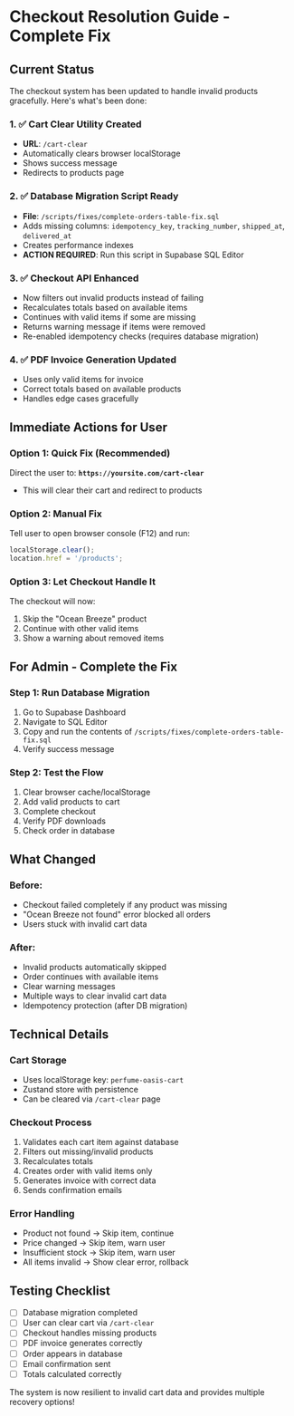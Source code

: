 # Checkout Resolution Guide - Complete Fix

## Current Status
The checkout system has been updated to handle invalid products gracefully. Here's what's been done:

### 1. ✅ Cart Clear Utility Created
- **URL**: `/cart-clear`
- Automatically clears browser localStorage
- Shows success message
- Redirects to products page

### 2. ✅ Database Migration Script Ready
- **File**: `/scripts/fixes/complete-orders-table-fix.sql`
- Adds missing columns: `idempotency_key`, `tracking_number`, `shipped_at`, `delivered_at`
- Creates performance indexes
- **ACTION REQUIRED**: Run this script in Supabase SQL Editor

### 3. ✅ Checkout API Enhanced
- Now filters out invalid products instead of failing
- Recalculates totals based on available items
- Continues with valid items if some are missing
- Returns warning message if items were removed
- Re-enabled idempotency checks (requires database migration)

### 4. ✅ PDF Invoice Generation Updated
- Uses only valid items for invoice
- Correct totals based on available products
- Handles edge cases gracefully

## Immediate Actions for User

### Option 1: Quick Fix (Recommended)
Direct the user to: **`https://yoursite.com/cart-clear`**
- This will clear their cart and redirect to products

### Option 2: Manual Fix
Tell user to open browser console (F12) and run:
```javascript
localStorage.clear();
location.href = '/products';
```

### Option 3: Let Checkout Handle It
The checkout will now:
1. Skip the "Ocean Breeze" product
2. Continue with other valid items
3. Show a warning about removed items

## For Admin - Complete the Fix

### Step 1: Run Database Migration
1. Go to Supabase Dashboard
2. Navigate to SQL Editor
3. Copy and run the contents of `/scripts/fixes/complete-orders-table-fix.sql`
4. Verify success message

### Step 2: Test the Flow
1. Clear browser cache/localStorage
2. Add valid products to cart
3. Complete checkout
4. Verify PDF downloads
5. Check order in database

## What Changed

### Before:
- Checkout failed completely if any product was missing
- "Ocean Breeze not found" error blocked all orders
- Users stuck with invalid cart data

### After:
- Invalid products automatically skipped
- Order continues with available items
- Clear warning messages
- Multiple ways to clear invalid cart data
- Idempotency protection (after DB migration)

## Technical Details

### Cart Storage
- Uses localStorage key: `perfume-oasis-cart`
- Zustand store with persistence
- Can be cleared via `/cart-clear` page

### Checkout Process
1. Validates each cart item against database
2. Filters out missing/invalid products
3. Recalculates totals
4. Creates order with valid items only
5. Generates invoice with correct data
6. Sends confirmation emails

### Error Handling
- Product not found → Skip item, continue
- Price changed → Skip item, warn user
- Insufficient stock → Skip item, warn user
- All items invalid → Show clear error, rollback

## Testing Checklist
- [ ] Database migration completed
- [ ] User can clear cart via `/cart-clear`
- [ ] Checkout handles missing products
- [ ] PDF invoice generates correctly
- [ ] Order appears in database
- [ ] Email confirmation sent
- [ ] Totals calculated correctly

The system is now resilient to invalid cart data and provides multiple recovery options!